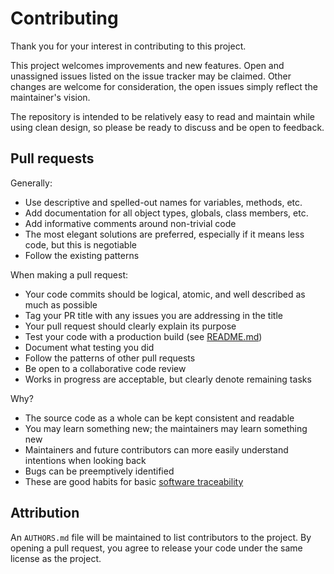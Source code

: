 # Contributing

Thank you for your interest in contributing to this project.

This project welcomes improvements and new features. Open and unassigned issues listed on the issue tracker may be claimed. Other changes are welcome for consideration, the open issues simply reflect the maintainer's vision.

The repository is intended to be relatively easy to read and maintain while using clean design, so please be ready to discuss and be open to feedback.

## Pull requests

Generally:

- Use descriptive and spelled-out names for variables, methods, etc.
- Add documentation for all object types, globals, class members, etc.
- Add informative comments around non-trivial code
- The most elegant solutions are preferred, especially if it means less code, but this is negotiable
- Follow the existing patterns

When making a pull request:

- Your code commits should be logical, atomic, and well described as much as possible
- Tag your PR title with any issues you are addressing in the title
- Your pull request should clearly explain its purpose
- Test your code with a production build (see [README.md](README.md))
- Document what testing you did
- Follow the patterns of other pull requests
- Be open to a collaborative code review
- Works in progress are acceptable, but clearly denote remaining tasks

Why?

- The source code as a whole can be kept consistent and readable
- You may learn something new; the maintainers may learn something new
- Maintainers and future contributors can more easily understand intentions when looking back
- Bugs can be preemptively identified
- These are good habits for basic [software traceability](https://en.wikipedia.org/wiki/Traceability#Systems_and_software_development)

## Attribution

An `AUTHORS.md` file will be maintained to list contributors to the project. By opening a pull request, you agree to release your code under the same license as the project.
